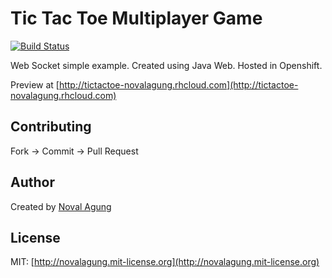 Tic Tac Toe Multiplayer Game
=============

[![Build Status](https://travis-ci.org/novalagung/tictactoe.png?branch=master)](https://travis-ci.org/novalagung/tictactoe)

Web Socket simple example. Created using Java Web. Hosted in Openshift.

Preview at [http://tictactoe-novalagung.rhcloud.com](http://tictactoe-novalagung.rhcloud.com)

Contributing
------------
Fork -> Commit -> Pull Request


Author
------------
Created by [Noval Agung](http://novalagung.com/)


License
-----------
MIT: [http://novalagung.mit-license.org](http://novalagung.mit-license.org)
